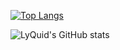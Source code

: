 [![Top Langs](https://github-readme-stats.vercel.app/api/top-langs/?username=LyQuid12&layout=compact&theme=tokyonight)](https://github.com/LyQuid12)

![LyQuid's GitHub stats](https://github-readme-stats.vercel.app/api?username=LyQuid12&show_icons=true&theme=radical)
